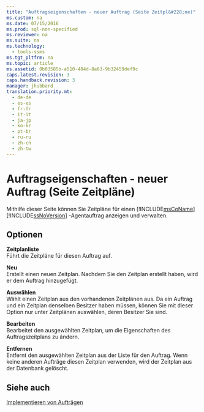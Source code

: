 ```yaml
---
title: "Auftragseigenschaften - neuer Auftrag (Seite Zeitpl&#228;ne)"
ms.custom: na
ms.date: 07/15/2016
ms.prod: sql-non-specified
ms.reviewer: na
ms.suite: na
ms.technology: 
  - tools-ssms
ms.tgt_pltfrm: na
ms.topic: article
ms.assetid: 0b03585b-a510-484d-8a63-9b32459def9c
caps.latest.revision: 3
caps.handback.revision: 3
manager: jhubbard
translation.priority.mt: 
  - de-de
  - es-es
  - fr-fr
  - it-it
  - ja-jp
  - ko-kr
  - pt-br
  - ru-ru
  - zh-cn
  - zh-tw
---
```

# Auftragseigenschaften - neuer Auftrag (Seite Zeitpl&#228;ne)
Mithilfe dieser Seite können Sie Zeitpläne für einen [!INCLUDE[msCoName](../content/includes/msCoName_md.md)] [!INCLUDE[ssNoVersion](../content/includes/ssNoVersion_md.md)] -Agentauftrag anzeigen und verwalten.  
  
## Optionen  
**Zeitplanliste**  
Führt die Zeitpläne für diesen Auftrag auf.  
  
**Neu**  
Erstellt einen neuen Zeitplan. Nachdem Sie den Zeitplan erstellt haben, wird er dem Auftrag hinzugefügt.  
  
**Auswählen**  
Wählt einen Zeitplan aus den vorhandenen Zeitplänen aus. Da ein Auftrag und ein Zeitplan denselben Besitzer haben müssen, können Sie mit dieser Option nur unter Zeitplänen auswählen, deren Besitzer Sie sind.  
  
**Bearbeiten**  
Bearbeitet den ausgewählten Zeitplan, um die Eigenschaften des Auftragszeitplans zu ändern.  
  
**Entfernen**  
Entfernt den ausgewählten Zeitplan aus der Liste für den Auftrag. Wenn keine anderen Aufträge diesen Zeitplan verwenden, wird der Zeitplan aus der Datenbank gelöscht.  
  
## Siehe auch  
[Implementieren von Aufträgen](../content/Implement-Jobs.md)  
  
